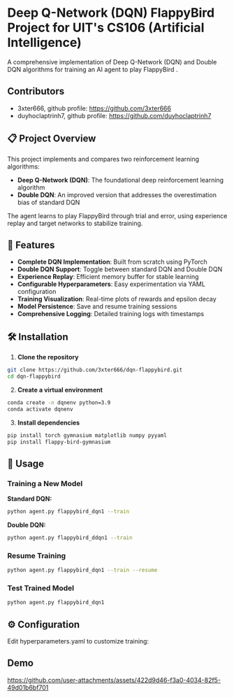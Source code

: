 # Deep Q-Network (DQN) FlappyBird Project for UIT's CS106 (Artificial Intelligence)

A comprehensive implementation of Deep Q-Network (DQN) and Double DQN algorithms for training an AI agent to play FlappyBird .
## Contributors
- 3xter666, github profile: https://github.com/3xter666
- duyhoclaptrinh7, github profile: https://github.com/duyhoclaptrinh7 
## 📋 Project Overview

This project implements and compares two reinforcement learning algorithms:
- **Deep Q-Network (DQN)**: The foundational deep reinforcement learning algorithm
- **Double DQN**: An improved version that addresses the overestimation bias of standard DQN

The agent learns to play FlappyBird through trial and error, using experience replay and target networks to stabilize training.

## 🚀 Features

- **Complete DQN Implementation**: Built from scratch using PyTorch
- **Double DQN Support**: Toggle between standard DQN and Double DQN
- **Experience Replay**: Efficient memory buffer for stable learning
- **Configurable Hyperparameters**: Easy experimentation via YAML configuration
- **Training Visualization**: Real-time plots of rewards and epsilon decay
- **Model Persistence**: Save and resume training sessions
- **Comprehensive Logging**: Detailed training logs with timestamps

## 🛠️ Installation

1. **Clone the repository**
```bash
git clone https://github.com/3xter666/dqn-flappybird.git
cd dqn-flappybird
```

2. **Create a virtual environment**
```bash
conda create -n dqnenv python=3.9
conda activate dqnenv
```

3. **Install dependencies**
```bash
pip install torch gymnasium matplotlib numpy pyyaml
pip install flappy-bird-gymnasium
```

## 🎯 Usage

### Training a New Model

**Standard DQN:**
```bash
python agent.py flappybird_dqn1 --train
```

**Double DQN:**
```bash
python agent.py flappybird_ddqn1 --train
```

### Resume Training
```bash
python agent.py flappybird_dqn1 --train --resume
```

### Test Trained Model
```bash
python agent.py flappybird_dqn1
```

## ⚙️ Configuration

Edit hyperparameters.yaml to customize training:

## Demo

https://github.com/user-attachments/assets/422d9d46-f3a0-4034-82f5-49d01b6bf701



